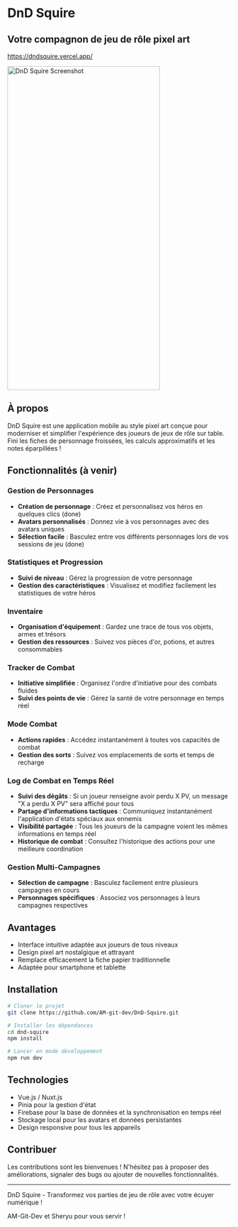 # DnD Squire

## Votre compagnon de jeu de rôle pixel art

https://dndsquire.vercel.app/

<img src="./public/icons/screenreadme.jpg" width="344" height="730" alt="DnD Squire Screenshot">

## À propos

DnD Squire est une application mobile au style pixel art conçue pour moderniser et simplifier l'expérience des joueurs de jeux de rôle sur table. Fini les fiches de personnage froissées, les calculs approximatifs et les notes éparpillées !

## Fonctionnalités (à venir)

### Gestion de Personnages
- **Création de personnage** : Créez et personnalisez vos héros en quelques clics (done)
- **Avatars personnalisés** : Donnez vie à vos personnages avec des avatars uniques 
- **Sélection facile** : Basculez entre vos différents personnages lors de vos sessions de jeu (done)

### Statistiques et Progression
- **Suivi de niveau** : Gérez la progression de votre personnage
- **Gestion des caractéristiques** : Visualisez et modifiez facilement les statistiques de votre héros

### Inventaire
- **Organisation d'équipement** : Gardez une trace de tous vos objets, armes et trésors
- **Gestion des ressources** : Suivez vos pièces d'or, potions, et autres consommables

### Tracker de Combat
- **Initiative simplifiée** : Organisez l'ordre d'initiative pour des combats fluides
- **Suivi des points de vie** : Gérez la santé de votre personnage en temps réel

### Mode Combat
- **Actions rapides** : Accédez instantanément à toutes vos capacités de combat
- **Gestion des sorts** : Suivez vos emplacements de sorts et temps de recharge

### Log de Combat en Temps Réel
- **Suivi des dégâts** : Si un joueur renseigne avoir perdu X PV, un message "X a perdu X PV" sera affiché pour tous
- **Partage d'informations tactiques** : Communiquez instantanément l'application d'états spéciaux aux ennemis
- **Visibilité partagée** : Tous les joueurs de la campagne voient les mêmes informations en temps réel
- **Historique de combat** : Consultez l'historique des actions pour une meilleure coordination

### Gestion Multi-Campagnes
- **Sélection de campagne** : Basculez facilement entre plusieurs campagnes en cours
- **Personnages spécifiques** : Associez vos personnages à leurs campagnes respectives

## Avantages
- Interface intuitive adaptée aux joueurs de tous niveaux 
- Design pixel art nostalgique et attrayant 
- Remplace efficacement la fiche papier traditionnelle
- Adaptée pour smartphone et tablette

## Installation

```bash
# Cloner le projet
git clone https://github.com/AM-git-dev/DnD-Squire.git

# Installer les dépendances
cd dnd-squire
npm install

# Lancer en mode développement
npm run dev
```

## Technologies
- Vue.js / Nuxt.js
- Pinia pour la gestion d'état
- Firebase pour la base de données et la synchronisation en temps réel
- Stockage local pour les avatars et données persistantes
- Design responsive pour tous les appareils

## Contribuer
Les contributions sont les bienvenues ! N'hésitez pas à proposer des améliorations, signaler des bugs ou ajouter de nouvelles fonctionnalités.

---

DnD Squire - Transformez vos parties de jeu de rôle avec votre écuyer numérique !

AM-Git-Dev et Sheryu pour vous servir !
